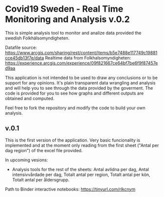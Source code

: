 # Covid19 Sweden - Real Time Monitoring and Analysis v.0.2
This is simple analysis tool to monitor and analize data provided the swedish Folkhälsomyndigheten.

Datafile source: https://www.arcgis.com/sharing/rest/content/items/b5e7488e117749c19881cce45db13f7e/data
Realtime data from Folkhalsomyndigheten: https://experience.arcgis.com/experience/09f821667ce64bf7be6f9f87457ed9aa
 
This application is not intended to be used to draw any conclusions or to be support for any opinions. It's plain transparent data wrangling and analysis and will help you to see through the data provided by the goverment. The code is provided for you to see how graphs and different outputs are obtained and computed.

Feel free to fork the repository and modify the code to build your own analysis.

## v.0.1
This is the first version of the application. Very basic funcionality is implemented and at the moment only reading from the first sheet ("Antal per dag region") of the excel file provided.

In upcoming vesions:
 - Analysis tools for the rest of the sheets: Antal avlidna per dag, Antal intensivvårdade per dag, Totalt antal per region,     Totalt antal per kön, Totalt antal per åldersgrupp.

Path to Binder interactive notebooks:
https://tinyurl.com/rlkcnym
